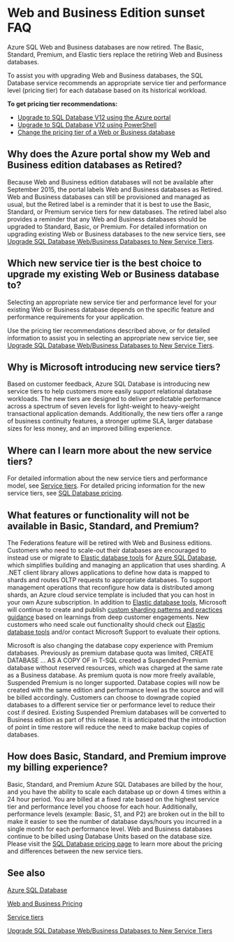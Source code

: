 <properties 
   pageTitle="Azure SQL Database Web and Business Edition sunset FAQ | Microsoft Azure"
   description="Find out when the Azure SQL Web and Business databases will be retired and learn about the features and functionality of the new service tiers."
   services="sql-database"
   documentationCenter="na"
   authors="stevestein"
   manager="jeffreyg"
   editor="monicar" />
<tags 
   ms.service="sql-database"
   ms.devlang="na"
   ms.topic="article"
   ms.tgt_pltfrm="na"
   ms.workload="data-management"
   ms.date="09/30/2015"
   ms.author="sstein" />

# Web and Business Edition sunset FAQ

Azure SQL Web and Business databases are now retired. The Basic, Standard, Premium, and Elastic tiers replace the retiring Web and Business databases.

To assist you with upgrading Web and Business databases, the SQL Database service recommends an appropriate service tier and performance level (pricing tier) for each database based on its historical workload.

**To get pricing tier recommendations:**

- [Upgrade to SQL Database V12 using the Azure portal](sql-database-upgrade-server-portal.md)
- [Upgrade to SQL Database V12 using PowerShell](sql-database-upgrade-server-powershell.md)
- [Change the pricing tier of a Web or Business database](sql-database-service-tier-advisor.md)
 


## Why does the Azure portal show my Web and Business edition databases as Retired?

Because Web and Business edition databases will not be available after September 2015, the portal labels Web and Business databases as Retired. Web and Business databases can still be provisioned and managed as usual, but the Retired label is a reminder that it is best to use the Basic, Standard, or Premium service tiers for new databases. The retired label also provides a reminder that any Web and Business databases should be upgraded to Standard, Basic, or Premium. For detailed information on upgrading existing Web or Business databases to the new service tiers, see [Upgrade SQL Database Web/Business Databases to New Service Tiers](sql-database-upgrade-new-service-tiers.md).

## Which new service tier is the best choice to upgrade my existing Web or Business database to?

Selecting an appropriate new service tier and performance level for your existing Web or Business database depends on the specific feature and performance requirements for your application. 

Use the pricing tier recommendations described above, or for detailed information to assist you in selecting an appropriate new service tier, see [Upgrade SQL Database Web/Business Databases to New Service Tiers](sql-database-upgrade-new-service-tiers.md).

## Why is Microsoft introducing new service tiers?

Based on customer feedback, Azure SQL Database is introducing new service tiers to help customers more easily support relational database workloads. The new tiers are designed to deliver predictable performance across a spectrum of seven levels for light-weight to heavy-weight transactional application demands. Additionally, the new tiers offer a range of business continuity features, a stronger uptime SLA, larger database sizes for less money, and an improved billing experience.

## Where can I learn more about the new service tiers?

For detailed information about the new service tiers and performance model, see [Service tiers](sql-database-service-tiers.md). For detailed pricing information for the new service tiers, see [SQL Database pricing](http://azure.microsoft.com/pricing/details/sql-database/).

## What features or functionality will not be available in Basic, Standard, and Premium?

The Federations feature will be retired with Web and Business editions. Customers who need to scale-out their databases are encouraged to instead use or migrate to [Elastic database tools](sql-database-elastic-scale-get-started.md) for [Azure SQL Database](sql-database-elastic-scale-get-started.md), which simplifies building and managing an application that uses sharding. A .NET client library allows applications to define how data is mapped to shards and routes OLTP requests to appropriate databases. To support management operations that reconfigure how data is distributed among shards, an Azure cloud service template is included that you can host in your own Azure subscription. In addition to [Elastic database tools](sql-database-elastic-scale-get-started.md), Microsoft will continue to create and publish [custom sharding patterns and practices guidance](https://msdn.microsoft.com/library/azure/dn764977.aspx) based on learnings from deep customer engagements. New customers who need scale out functionality should check out [Elastic database tools](sql-database-elastic-scale-get-started.md) and/or contact Microsoft Support to evaluate their options.

Microsoft is also changing the database copy experience with Premium databases. Previously as premium database quota was limited, CREATE DATABASE … AS A COPY OF in T-SQL created a Suspended Premium database without reserved resources, which was charged at the same rate as a Business database. As premium quota is now more freely available, Suspended Premium is no longer supported. Database copies will now be created with the same edition and performance level as the source and will be billed accordingly. Customers can choose to downgrade copied databases to a different service tier or performance level to reduce their cost if desired. Existing Suspended Premium databases will be converted to Business edition as part of this release. It is anticipated that the introduction of point in time restore will reduce the need to make backup copies of databases.

## How does Basic, Standard, and Premium improve my billing experience?

Basic, Standard, and Premium Azure SQL Databases are billed by the hour, and you have the ability to scale each database up or down 4 times within a 24 hour period. You are billed at a fixed rate based on the highest service tier and performance level you choose for each hour. Additionally, performance levels (example: Basic, S1, and P2) are broken out in the bill to make it easier to see the number of database days/hours you incurred in a single month for each performance level. Web and Business databases continue to be billed using Database Units based on the database size. Please visit the [SQL Database pricing page](http://azure.microsoft.com/pricing/details/sql-database/) to learn more about the pricing and differences between the new service tiers.


## See also

[Azure SQL Database](https://azure.microsoft.com/documentation/services/sql-database/)

[Web and Business Pricing](https://azure.microsoft.com/pricing/details/sql-database/web-business/)

[Service tiers](sql-database-service-tiers.md)

[Upgrade SQL Database Web/Business Databases to New Service Tiers](sql-database-upgrade-new-service-tiers.md)


